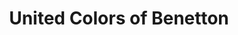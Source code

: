 ---
title: "United Colors of Benetton"
url: /amstetten/united-colors-of-benetton/
shop: Kleidung
---